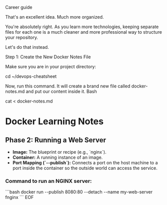  Career guide

That's an excellent idea. Much more organized.

You're absolutely right. As you learn more technologies, keeping separate files for each one is a much cleaner and more professional way to structure your repository.

Let's do that instead.

Step 1: Create the New Docker Notes File

Make sure you are in your project directory:

cd ~/devops-cheatsheet

Now, run this command. It will create a brand new file called docker-notes.md and put our content inside it.
Bash

cat <<EOF > docker-notes.md
# Docker Learning Notes

## Phase 2: Running a Web Server

- **Image:** The blueprint or recipe (e.g., \`nginx\`).
- **Container:** A running instance of an image.
- **Port Mapping (\`--publish\`):** Connects a port on the host machine to a port inside the container so the outside world can access the service.

### Command to run an NGINX server:
\`\`\`bash
docker run --publish 8080:80 --detach --name my-web-server fnginx
\`\`\`
EOF
